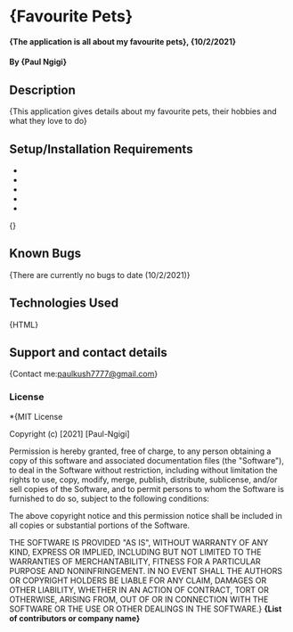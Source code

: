 # {Favourite Pets}
#### {The application is all about my favourite pets}, {10/2/2021}
#### By **{Paul Ngigi}**
## Description
{This application gives details about my favourite pets, their hobbies and what they love to do}
## Setup/Installation Requirements
* 
* 
* 
* 
* 
{}
## Known Bugs
{There are currently no bugs to date (10/2/2021)}
## Technologies Used
{HTML}
## Support and contact details
{Contact me:paulkush7777@gmail.com}
### License
*{MIT License

Copyright (c) [2021] [Paul-Ngigi]

Permission is hereby granted, free of charge, to any person obtaining a copy
of this software and associated documentation files (the "Software"), to deal
in the Software without restriction, including without limitation the rights
to use, copy, modify, merge, publish, distribute, sublicense, and/or sell
copies of the Software, and to permit persons to whom the Software is
furnished to do so, subject to the following conditions:

The above copyright notice and this permission notice shall be included in all
copies or substantial portions of the Software.

THE SOFTWARE IS PROVIDED "AS IS", WITHOUT WARRANTY OF ANY KIND, EXPRESS OR
IMPLIED, INCLUDING BUT NOT LIMITED TO THE WARRANTIES OF MERCHANTABILITY,
FITNESS FOR A PARTICULAR PURPOSE AND NONINFRINGEMENT. IN NO EVENT SHALL THE
AUTHORS OR COPYRIGHT HOLDERS BE LIABLE FOR ANY CLAIM, DAMAGES OR OTHER
LIABILITY, WHETHER IN AN ACTION OF CONTRACT, TORT OR OTHERWISE, ARISING FROM,
OUT OF OR IN CONNECTION WITH THE SOFTWARE OR THE USE OR OTHER DEALINGS IN THE
SOFTWARE.} **{List of contributors or company name}**
  